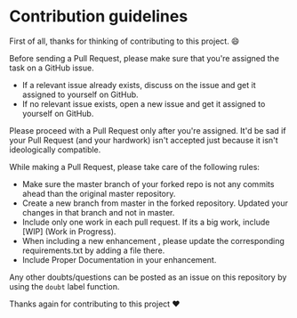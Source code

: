 # Contribution guidelines

First of all, thanks for thinking of contributing to this project. :smile:

Before sending a Pull Request, please make sure that you're assigned the task on a GitHub issue.

- If a relevant issue already exists, discuss on the issue and get it assigned to yourself on GitHub.
- If no relevant issue exists, open a new issue and get it assigned to yourself on GitHub.

Please proceed with a Pull Request only after you're assigned. It'd be sad if your Pull Request (and your hardwork) isn't accepted just because it isn't ideologically compatible.

While making a Pull Request, please take care of the following rules: 

- Make sure the master branch of your forked repo is not any commits ahead than the original master repository.
- Create a new branch from master in the forked repository. Updated your changes in that branch and not in master.
- Include only one work in each pull request. If its a big work, include [WIP] (Work in Progress).
- When including a new enhancement , please update the corresponding requirements.txt by adding a file there.
- Include Proper Documentation in your enhancement.

Any other doubts/questions can be posted as an issue on this repository by using the `doubt` label function.

Thanks again for contributing to this project :heart:
